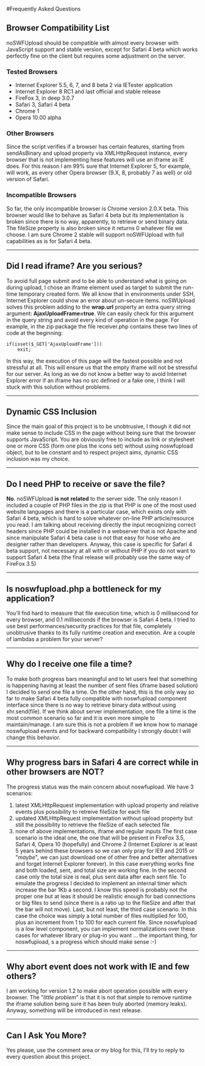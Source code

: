 #Frequently Asked Questions

## Browser Compatibility List ##
noSWFUpload should be compatible with almost every browser with JavaScript support and stable version, except for Safari 4 beta which works perfectly fine on the client but requires some adjustment on the server.

### Tested Browsers ###
  * Internet Explorer 5.5, 6, 7, and 8 beta 2 via IETester application
  * Internet Explorer 8 RC1 and last official and stable release
  * FireFox 3, in deep 3.0.7
  * Safari 3, Safari 4 beta
  * Chrome 1
  * Opera 10.00 alpha

### Other Browsers ###
Since the script verifies if a browser has certain features, starting from sendAsBinary and upload property via XMLHttpRequest instance, every browser that is not implementing hese features will use an iframe as IE does. For this reason I am 99% sure that Internet Explorer 5, for example, will work, as every other Opera browser (9.X, 8, probably 7 as well) or old version of Safari.

### Incompatible Browsers ###
So far, the only incompatible browser is Chrome version 2.0.X beta. This browser would like to behave as Safari 4 beta but its implementation is broken since there is no way, apparently, to retrieve or send binary data. The fileSize property is also broken since it returns 0 whatever file we choose. I am sure Chrome 2 stable will support noSWFUpload with full capabilities as is for Safari 4 beta.

---




## Did I read iframe? Are you serious? ##
To avoid full page submit and to be able to understand what is going on during upload, I chose an iframe element used as target to submit the run-time temporary created form.
We all know that in environments under SSH, Internet Explorer could show an error about un-secure items. noSWUpload solves this problem adding to the **wrap.url** property an extra query string argument: **AjaxUploadFrame=true**.
We can easily check for this argument in the query string and avoid every kind of operation in the page.
For example, in the zip package the file receiver.php contains these two lines of code at the beginning:
```
if(isset($_GET['AjaxUploadFrame']))
    exit;
```
In this way, the execution of this page will the fastest possible and not stressful at all. This will ensure us that the empty iframe will not be stressful for our server.
As long as we do not know a better way to avoid Internet Explorer error if an iframe has no src defined or a fake one, I think I will stuck with this solution without problems.

---




## Dynamic CSS Inclusion ##
Since the main goal of this project is to be unobtrusive, I though it did not make sense to include CSS in the page without being sure that the browser supports JavaScript.
You are obviously free to include as link or stylesheet one or more CSS (form one plus the icons set) without using noswfupload object, but to be constant and to respect project aims, dynamic CSS inclusion was my choice.

---




## Do I need PHP to receive or save the file? ##
**No**. noSWFUpload **is** **not** **related** to the server side. The only reason I included a couple of PHP files in the zip is that PHP is one of the most used website languages and there is a particular case, which exists only with Safari 4 beta, which is hard to solve whatever on-line PHP article/resource you read. I am talking about receiving directly the input recognizing correct headers since PHP could be installed in a webserver that is not Apache and since manipulate Safari 4 beta case is not that easy for hose who are designer rather than developers. Anyway, this case is specific for Safari 4 beta support, not necessary at all with or without PHP if you do not want to support Safari 4 beta (the final release will probably use the same way of FireFox 3.5)

---




## Is noswfupload.php a bottleneck for my application? ##
You'll fnd hard to measure that file execution time, which is 0 millisecond for every browser, and 0.1 milliseconds if the browser is Safari 4 beta. I tried to use best performances/security practices for that file, completely unobtrusive thanks to its fully runtime creation and execution. Are a couple of lambdas a problem for your server?

---




## Why do I receive one file a time? ##
To make both progress bars meaningful and to let users feel that something is happening having at least the number of sent files (iframe based solution) I decided to send one file a time.
On the other hand, this is the only way so far to make Safari 4 beta fully compatible with noswfupload component interface since there is no way to retrieve binary data without using xhr.send(file). If we think about server implementation, one file a time is the most common scenario so far and it is even more simple to maintain/manage.
I am sure this is not a problem if we know how to manage noswfupload events and for backward compatibility I strongly doubt I will change this behavior.

---




## Why progress bars in Safari 4 are correct while in other browsers are NOT? ##
The progress status was the main concern about noswfupload. We have 3 scenarios:
  1. latest XMLHttpRequest implementation with upload property and relative events plus possibility to retreive fileSize for each file
  1. updated XMLHttpRequest implementation without upload property but still the possibility to retrieve the fileSize of each selected file
  1. none of above implementations, iframe and regular inputs
The first case scenario is the ideal one, the one that will be present in FireFox 3.5, Safari 4, Opera 10 (hopefully) and Chrome 2 (Internet Explorer is at least 5 years behind these browsers so we can only pray for IE9 and 2015 or "_maybe_", we can just download one of other free and better alternatives and forget Internet Explorer forever).
In this case everything works fine and both loaded, sent, and total size are working fine.
In the second case only the total size is real, plus sent data after each sent file.
To emulate the progress I decided to implement an internal timer which increase the bar 1Kb a second. I know this speed is probably not the proper one but at leas it should be realistic enough for bad connections or big files to send (since there is a ratio up to the fileSize and after that the bar will not move).
Last, but not least, the third case scenario. In this case the choice was simply a total number of files multiplied for 100, plus an increment from 1 to 100 for each current file.
Since noswfupload is a low level component, you can implement normalizations over these cases for whatever library or plug-in you want ... the important thing, for noswfupload, s a progress which should make sense :-)

---




## Why abort event does not work with IE and few others? ##
I am working for version 1.2 to make abort operation possible with every browser. The "_little_ _problem_" is that it is not that simple to remove runtime the iframe solution being sure it has been truly aborted (memory leaks). Anyway, something will be introduced in next release.

---




## Can I Ask You More? ##
Yes please, use the comment area or my blog for this, I'll try to reply to every question about this project.